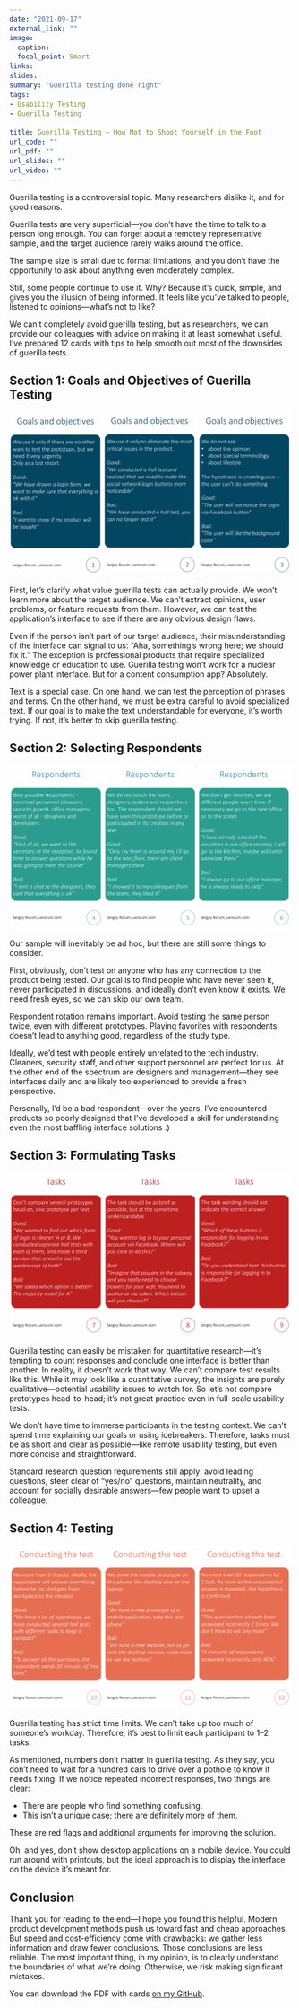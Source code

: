 ```yaml
---
date: "2021-09-17"
external_link: ""
image:
  caption: 
  focal_point: Smart
links:
slides: 
summary: "Guerilla testing done right"
tags:
- Usability Testing
- Guerilla Testing

title: Guerilla Testing — How Not to Shoot Yourself in the Foot
url_code: ""
url_pdf: ""
url_slides: ""
url_video: ""
---
```


Guerilla testing is a controversial topic. Many researchers dislike it, and for good reasons.

Guerilla tests are very superficial—you don’t have the time to talk to a person long enough. You can forget about a remotely representative sample, and the target audience rarely walks around the office.

The sample size is small due to format limitations, and you don’t have the opportunity to ask about anything even moderately complex.

Still, some people continue to use it. Why? Because it’s quick, simple, and gives you the illusion of being informed. It feels like you’ve talked to people, listened to opinions—what’s not to like?

We can’t completely avoid guerilla testing, but as researchers, we can provide our colleagues with advice on making it at least somewhat useful. I’ve prepared 12 cards with tips to help smooth out most of the downsides of guerilla tests.

## Section 1: Goals and Objectives of Guerilla Testing
![Goals and Objectives](1.png)

First, let’s clarify what value guerilla tests can actually provide. We won’t learn more about the target audience. We can’t extract opinions, user problems, or feature requests from them. However, we can test the application’s interface to see if there are any obvious design flaws.

Even if the person isn’t part of our target audience, their misunderstanding of the interface can signal to us: “Aha, something’s wrong here; we should fix it.” The exception is professional products that require specialized knowledge or education to use. Guerilla testing won’t work for a nuclear power plant interface. But for a content consumption app? Absolutely.

Text is a special case. On one hand, we can test the perception of phrases and terms. On the other hand, we must be extra careful to avoid specialized text. If our goal is to make the text understandable for everyone, it’s worth trying. If not, it’s better to skip guerilla testing.

## Section 2: Selecting Respondents
![Respondents](2.png)

Our sample will inevitably be ad hoc, but there are still some things to consider.

First, obviously, don’t test on anyone who has any connection to the product being tested. Our goal is to find people who have never seen it, never participated in discussions, and ideally don’t even know it exists. We need fresh eyes, so we can skip our own team.

Respondent rotation remains important. Avoid testing the same person twice, even with different prototypes. Playing favorites with respondents doesn’t lead to anything good, regardless of the study type.

Ideally, we’d test with people entirely unrelated to the tech industry. Cleaners, security staff, and other support personnel are perfect for us. At the other end of the spectrum are designers and management—they see interfaces daily and are likely too experienced to provide a fresh perspective.

Personally, I’d be a bad respondent—over the years, I’ve encountered products so poorly designed that I’ve developed a skill for understanding even the most baffling interface solutions :)

## Section 3: Formulating Tasks
![Tasks](3.png)

Guerilla testing can easily be mistaken for quantitative research—it’s tempting to count responses and conclude one interface is better than another. In reality, it doesn’t work that way. We can’t compare test results like this. While it may look like a quantitative survey, the insights are purely qualitative—potential usability issues to watch for. So let’s not compare prototypes head-to-head; it’s not great practice even in full-scale usability tests.

We don’t have time to immerse participants in the testing context. We can’t spend time explaining our goals or using icebreakers. Therefore, tasks must be as short and clear as possible—like remote usability testing, but even more concise and straightforward.

Standard research question requirements still apply: avoid leading questions, steer clear of “yes/no” questions, maintain neutrality, and account for socially desirable answers—few people want to upset a colleague.

## Section 4: Testing
![Testing](4.png)

Guerilla testing has strict time limits. We can’t take up too much of someone’s workday. Therefore, it’s best to limit each participant to 1–2 tasks. 

As mentioned, numbers don’t matter in guerilla testing. As they say, you don’t need to wait for a hundred cars to drive over a pothole to know it needs fixing. If we notice repeated incorrect responses, two things are clear:

* There are people who find something confusing.
* This isn’t a unique case; there are definitely more of them.

These are red flags and additional arguments for improving the solution.

Oh, and yes, don’t show desktop applications on a mobile device. You could run around with printouts, but the ideal approach is to display the interface on the device it’s meant for.

## Conclusion

Thank you for reading to the end—I hope you found this helpful. Modern product development methods push us toward fast and cheap approaches. But speed and cost-efficiency come with drawbacks: we gather less information and draw fewer conclusions. Those conclusions are less reliable. The most important thing, in my opinion, is to clearly understand the boundaries of what we’re doing. Otherwise, we risk making significant mistakes.

You can download the PDF with cards [on my GitHub](https://github.com/UXRozum/Hall-tests).
